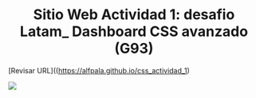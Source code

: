 <h1 align="center"> Sitio Web Actividad 1: desafio Latam_  Dashboard CSS avanzado (G93)</h1>


[Revisar URL]((https://alfpala.github.io/css_actividad_1)
<p align="left">
   <img src="https://alfpala.github.io/css_actividad_1/asset/images/img_actividad.jpg">
   </p>
